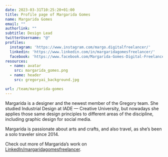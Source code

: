 ```yaml
---
date: 2023-03-31T10:25:20+01:00
title: Profile page of Margarida Gomes
name: Margarida Gomes
email: ""
authorlink: ""
subtitle: Design Lead
twitterUsername: "@"
profiles:
  instagram: 'https://www.instagram.com/margo.digitalfreelancer/'
  linkedin: 'https://www.linkedin.com/in/margaridagomesfreelancer/'
  facebook: 'https://www.facebook.com/Margarida-Gomes-Digital-Freelancer-175180404169236'
resources:
  - name: avatar
    src: margarida_gomes.png
  - name: header
    src: gregoryai_background.jpg

url: /team/margarida-gomes
---
```


Margarida is a designer and the newest member of the Gregory team. She studied Industrial Design at IADE — Creative University, but nowadays she applies those same design principles to different areas of the discipline, including graphic design for social media. 

Margarida is passionate about arts and crafts, and also travel, as she’s been a solo traveler since 2014.

Check out more of Margarida’s work on [LinkedIn/margaridagomesfreelancer](https://www.linkedin.com/in/margaridagomesfreelancer/).